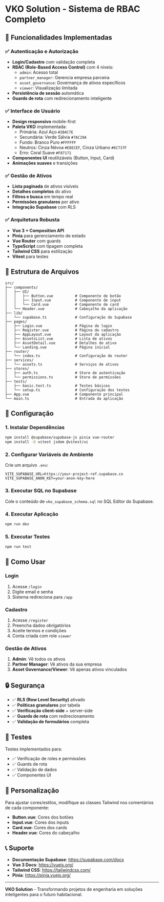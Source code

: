 # VKO Solution - Sistema de RBAC Completo

## 🚀 Funcionalidades Implementadas

### ✅ **Autenticação e Autorização**
- **Login/Cadastro** com validação completa
- **RBAC (Role-Based Access Control)** com 4 níveis:
  - `admin`: Acesso total
  - `partner_manager`: Gerencia empresa parceira
  - `asset_governance`: Governança de ativos específicos
  - `viewer`: Visualização limitada
- **Persistência de sessão** automática
- **Guards de rota** com redirecionamento inteligente

### ✅ **Interface de Usuário**
- **Design responsivo** mobile-first
- **Paleta VKO** implementada:
  - Primária: Azul Aço `#2B4C7E`
  - Secundária: Verde Sálvia `#7AC29A`
  - Fundo: Branco Puro `#FFFFFF`
  - Neutros: Cinza Névoa `#E8ECEF`, Cinza Urbano `#6C737F`
  - Erro: Coral Suave `#F87171`
- **Componentes UI** reutilizáveis (Button, Input, Card)
- **Animações suaves** e transições

### ✅ **Gestão de Ativos**
- **Lista paginada** de ativos visíveis
- **Detalhes completos** do ativo
- **Filtros e busca** em tempo real
- **Permissões granulares** por ativo
- **Integração Supabase** com RLS

### ✅ **Arquitetura Robusta**
- **Vue 3 + Composition API**
- **Pinia** para gerenciamento de estado
- **Vue Router** com guards
- **TypeScript** com tipagem completa
- **Tailwind CSS** para estilização
- **Vitest** para testes

## 📁 Estrutura de Arquivos

```
src/
├── components/
│   ├── UI/
│   │   ├── Button.vue          # Componente de botão
│   │   ├── Input.vue           # Componente de input
│   │   └── Card.vue            # Componente de card
│   └── Header.vue              # Cabeçalho da aplicação
├── lib/
│   └── supabase.ts             # Configuração do Supabase
├── pages/
│   ├── Login.vue               # Página de login
│   ├── Register.vue            # Página de cadastro
│   ├── AppLayout.vue           # Layout da aplicação
│   ├── AssetsList.vue          # Lista de ativos
│   ├── AssetDetail.vue         # Detalhes do ativo
│   └── Landing.vue             # Página inicial
├── router/
│   └── index.ts                # Configuração do router
├── services/
│   └── assets.ts               # Serviços de ativos
├── stores/
│   ├── auth.ts                 # Store de autenticação
│   └── permissions.ts          # Store de permissões
├── tests/
│   ├── basic.test.ts           # Testes básicos
│   └── setup.ts                # Configuração dos testes
├── App.vue                     # Componente principal
└── main.ts                     # Entrada da aplicação
```

## 🔧 Configuração

### 1. **Instalar Dependências**
```bash
npm install @supabase/supabase-js pinia vue-router
npm install -D vitest jsdom @vitest/ui
```

### 2. **Configurar Variáveis de Ambiente**
Crie um arquivo `.env`:
```env
VITE_SUPABASE_URL=https://your-project-ref.supabase.co
VITE_SUPABASE_ANON_KEY=your-anon-key-here
```

### 3. **Executar SQL no Supabase**
Cole o conteúdo de `vko_supabase_schema.sql` no SQL Editor do Supabase.

### 4. **Executar Aplicação**
```bash
npm run dev
```

### 5. **Executar Testes**
```bash
npm run test
```

## 🎯 Como Usar

### **Login**
1. Acesse `/login`
2. Digite email e senha
3. Sistema redireciona para `/app`

### **Cadastro**
1. Acesse `/register`
2. Preencha dados obrigatórios
3. Aceite termos e condições
4. Conta criada com role `viewer`

### **Gestão de Ativos**
1. **Admin**: Vê todos os ativos
2. **Partner Manager**: Vê ativos da sua empresa
3. **Asset Governance/Viewer**: Vê apenas ativos vinculados

## 🔒 Segurança

- ✅ **RLS (Row Level Security)** ativado
- ✅ **Políticas granulares** por tabela
- ✅ **Verificação client-side** + server-side
- ✅ **Guards de rota** com redirecionamento
- ✅ **Validação de formulários** completa

## 🧪 Testes

Testes implementados para:
- ✅ Verificação de roles e permissões
- ✅ Guards de rota
- ✅ Validação de dados
- ✅ Componentes UI

## 🎨 Personalização

Para ajustar cores/estilos, modifique as classes Tailwind nos comentários de cada componente:
- **Button.vue**: Cores dos botões
- **Input.vue**: Cores dos inputs
- **Card.vue**: Cores dos cards
- **Header.vue**: Cores do cabeçalho

## 📞 Suporte

- **Documentação Supabase**: https://supabase.com/docs
- **Vue 3 Docs**: https://vuejs.org/
- **Tailwind CSS**: https://tailwindcss.com/
- **Pinia**: https://pinia.vuejs.org/

---

**VKO Solution** - Transformando projetos de engenharia em soluções inteligentes para o futuro habitacional.


